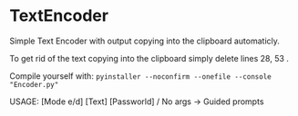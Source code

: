 # TextEncoder
Simple Text Encoder with output copying into the clipboard automaticly.

To get rid of the text copying into the clipboard simply delete lines 28, 53 .

Compile yourself with: ```pyinstaller --noconfirm --onefile --console  "Encoder.py"```

USAGE:
[Mode e/d] [Text] [Passworld]
/
No args -> Guided prompts

